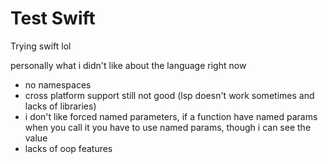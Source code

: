 # Test Swift
Trying swift lol

personally what i didn't like about the language right now
- no namespaces
- cross platform support still not good (lsp doesn't work sometimes and lacks of libraries)
- i don't like forced named parameters, if a function have named params when you call it you have to use named params, though i can see the value
- lacks of oop features
